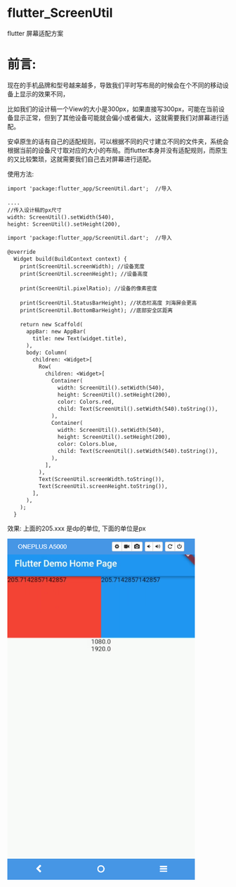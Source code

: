 # flutter_ScreenUtil
flutter 屏幕适配方案

# 前言:

现在的手机品牌和型号越来越多，导致我们平时写布局的时候会在个不同的移动设备上显示的效果不同，

比如我们的设计稿一个View的大小是300px，如果直接写300px，可能在当前设备显示正常，但到了其他设备可能就会偏小或者偏大，这就需要我们对屏幕进行适配。

安卓原生的话有自己的适配规则，可以根据不同的尺寸建立不同的文件夹，系统会根据当前的设备尺寸取对应的大小的布局。而flutter本身并没有适配规则，而原生的又比较繁琐，这就需要我们自己去对屏幕进行适配。



使用方法:
```
import 'package:flutter_app/ScreenUtil.dart';  //导入

....
//传入设计稿的px尺寸
width: ScreenUtil().setWidth(540),
height: ScreenUtil().setHeight(200),

```

```
import 'package:flutter_app/ScreenUtil.dart';  //导入

@override
  Widget build(BuildContext context) {
    print(ScreenUtil.screenWidth); //设备宽度
    print(ScreenUtil.screenHeight); //设备高度

    print(ScreenUtil.pixelRatio); //设备的像素密度

    print(ScreenUtil.StatusBarHeight); //状态栏高度 刘海屏会更高
    print(ScreenUtil.BottomBarHeight); //底部安全区距离

    return new Scaffold(
      appBar: new AppBar(
        title: new Text(widget.title),
      ),
      body: Column(
        children: <Widget>[
          Row(
            children: <Widget>[
              Container(
                width: ScreenUtil().setWidth(540),
                height: ScreenUtil().setHeight(200),
                color: Colors.red,
                child: Text(ScreenUtil().setWidth(540).toString()),
              ),
              Container(
                width: ScreenUtil().setWidth(540),
                height: ScreenUtil().setHeight(200),
                color: Colors.blue,
                child: Text(ScreenUtil().setWidth(540).toString()),
              ),
            ],
          ),
          Text(ScreenUtil.screenWidth.toString()),
          Text(ScreenUtil.screenHeight.toString()),
        ],
      ),
    );
  }
```
效果:
上面的205.xxx 是dp的单位,
下面的单位是px

![效果](微信图片_20180921000611.png)

